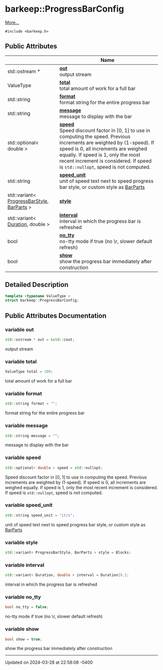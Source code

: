 # barkeep::ProgressBarConfig


 [More...](#detailed-description)


`#include <barkeep.h>`

## Public Attributes

<span class="api-table">

|                | Name           |
| -------------- | -------------- |
| std::ostream * | **[out](api/Classes/structbarkeep_1_1_progress_bar_config.md#variable-out)** <br>output stream  |
| ValueType | **[total](api/Classes/structbarkeep_1_1_progress_bar_config.md#variable-total)** <br>total amount of work for a full bar  |
| std::string | **[format](api/Classes/structbarkeep_1_1_progress_bar_config.md#variable-format)** <br>format string for the entire progress bar  |
| std::string | **[message](api/Classes/structbarkeep_1_1_progress_bar_config.md#variable-message)** <br>message to display with the bar  |
| std::optional< double > | **[speed](api/Classes/structbarkeep_1_1_progress_bar_config.md#variable-speed)** <br>Speed discount factor in [0, 1] to use in computing the speed. Previous increments are weighted by (1-speed). If speed is 0, all increments are weighed equally. If speed is 1, only the most recent increment is considered. If speed is `std::nullopt`, speed is not computed.  |
| std::string | **[speed_unit](api/Classes/structbarkeep_1_1_progress_bar_config.md#variable-speed_unit)** <br>unit of speed text next to speed progress bar style, or custom style as [BarParts](api/Classes/structbarkeep_1_1_bar_parts.md) |
| std::variant< [ProgressBarStyle](api/Namespaces/namespacebarkeep.md#enum-progressbarstyle), [BarParts](api/Classes/structbarkeep_1_1_bar_parts.md) > | **[style](api/Classes/structbarkeep_1_1_progress_bar_config.md#variable-style)**  |
| std::variant< [Duration](api/Namespaces/namespacebarkeep.md#using-duration), double > | **[interval](api/Classes/structbarkeep_1_1_progress_bar_config.md#variable-interval)** <br>interval in which the progress bar is refreshed  |
| bool | **[no_tty](api/Classes/structbarkeep_1_1_progress_bar_config.md#variable-no_tty)** <br>no-tty mode if true (no \r, slower default refresh)  |
| bool | **[show](api/Classes/structbarkeep_1_1_progress_bar_config.md#variable-show)** <br>show the progress bar immediately after construction  |


</span>

## Detailed Description

```cpp
template <typename ValueType >
struct barkeep::ProgressBarConfig;
```

## Public Attributes Documentation

### variable out

```cpp
std::ostream * out = &std::cout;
```

output stream 

### variable total

```cpp
ValueType total = 100;
```

total amount of work for a full bar 

### variable format

```cpp
std::string format = "";
```

format string for the entire progress bar 

### variable message

```cpp
std::string message = "";
```

message to display with the bar 

### variable speed

```cpp
std::optional< double > speed = std::nullopt;
```

Speed discount factor in [0, 1] to use in computing the speed. Previous increments are weighted by (1-speed). If speed is 0, all increments are weighed equally. If speed is 1, only the most recent increment is considered. If speed is `std::nullopt`, speed is not computed. 

### variable speed_unit

```cpp
std::string speed_unit = "it/s";
```

unit of speed text next to speed progress bar style, or custom style as [BarParts](api/Classes/structbarkeep_1_1_bar_parts.md)

### variable style

```cpp
std::variant< ProgressBarStyle, BarParts > style = Blocks;
```


### variable interval

```cpp
std::variant< Duration, double > interval = Duration{0.};
```

interval in which the progress bar is refreshed 

### variable no_tty

```cpp
bool no_tty = false;
```

no-tty mode if true (no \r, slower default refresh) 

### variable show

```cpp
bool show = true;
```

show the progress bar immediately after construction 

-------------------------------

Updated on 2024-03-28 at 22:58:08 -0400